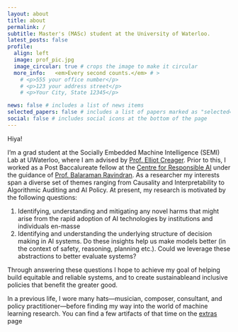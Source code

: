 ```yaml
---
layout: about
title: about
permalink: /
subtitle: Master's (MASc) student at the University of Waterloo. 
latest_posts: false
profile:
  align: left
  image: prof_pic.jpg
  image_circular: true # crops the image to make it circular
  more_info:   <em>Every second counts.</em> # >
    # <p>555 your office number</p>
    # <p>123 your address street</p>
    # <p>Your City, State 12345</p>

news: false # includes a list of news items
selected_papers: false # includes a list of papers marked as "selected={true}"
social: false # includes social icons at the bottom of the page
---
```


Hiya!

I’m a grad student at the Socially Embedded Machine Intelligence (SEMI) Lab at UWaterloo, where I am advised by [Prof. Elliot Creager](https://ecreager.github.io). Prior to this, I worked as a Post Baccalureate fellow at the [Centre for Responsible AI](https://cerai.iitm.ac.in) under the guidance of [Prof.  Balaraman Ravindran](https://dsai.iitm.ac.in/~ravi/). As a researcher my interests span a diverse set of themes ranging from Causality and Interpretability to Algorithmic Auditing and AI Policy. 
At present, my research is motivated by the following questions:
  1. Identifying, understanding and mitigating any novel harms that might arise from the rapid adoption of AI technologies by institutions and individuals en-masse
  2. Identifying and understanding the underlying structure of decision making in AI systems. Do these insights help us make models better (in the context of safety, reasoning, planning etc.). Could we leverage these abstractions to better evaluate systems?

Through answering these questions I hope to achieve my goal of helping build equitable and reliable systems, and to create sustainableand inclusive policies that benefit the greater good.

In a previous life, I wore many hats—musician, composer, consultant, and policy practitioner—before finding my way into the world of machine learning research. You can find a few artifacts of that time on the [extras](/extras/) page


